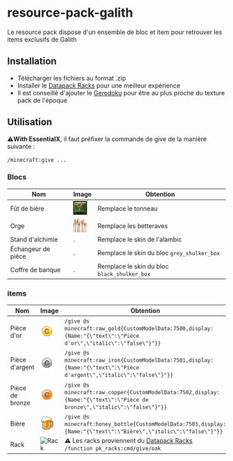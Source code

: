 ﻿# resource-pack-galith

Le resource pack dispose d'un ensemble de bloc et item pour retrouver les items exclusifs de Galith

## Installation

- Télécharger les fichiers au format .zip
- Installer le [Datapack Racks](https://www.planetminecraft.com/data-pack/tool-rack-hang-your-tools-and-weapons/) pour une meilleur expérience
- Il est conseillé d'ajouter le [Gerodoku](https://www.planetminecraft.com/texture-pack/gerudoku-1433368/) pour être au plus proche du texture pack de l'époque

## Utilisation

⚠️**With EssentialX**, il faut préfixer la commande de give de la manière suivante : 

```
/minecraft:give ...
```

### Blocs

| Nom | Image | Obtention |
| --- | --- | --- |
| Fût de bière | ![fut de bière](./assets/minecraft/textures/block/barrel_side.png) | Remplace le tonneau |
| Orge | ![orge](./assets/minecraft/textures/block/beetroots_stage3.png) | Remplace les betteraves |
| Stand d'alchimie | . | Remplace le skin de l'alambic |
| Échangeur de pièce | . | Remplace le skin du bloc `grey_shulker_box` |
| Coffre de banque | . | Remplace le skin du bloc `black_shulker_box` |

### items

| Nom | Image | Obtention |
| --- | --- | --- |
| Pièce d'or | ![po](./assets/minecraft/textures/item/po.png) | `/give @s minecraft:raw_gold{CustomModelData:7500,display:{Name:"{\"text\":\"Pièce d'or\",\"italic\":\"false\"}"}}` |
| Pièce d'argent | ![pa](./assets/minecraft/textures/item/pa.png) | `/give @s minecraft:raw_iron{CustomModelData:7501,display:{Name:"{\"text\":\"Pièce d'argent\",\"italic\":\"false\"}"}}` |
| Pièce de bronze | ![pb](./assets/minecraft/textures/item/pb.png) | `/give @s minecraft:raw_copper{CustomModelData:7502,display:{Name:"{\"text\":\"Pièce de bronze\",\"italic\":\"false\"}"}}` |
| Bière | ![bière](./assets/minecraft/textures/item/biere.png) | `/give @s minecraft:honey_bottle{CustomModelData:7503,display:{Name:"{\"text\":\"Bière\",\"italic\":\"false\"}"}}` |
| Rack | ![Rack](https://img.youtube.com/vi/MYsFuppijPA/0.jpg) | ⚠️ Les racks proviennent du [Datapack Racks](https://www.planetminecraft.com/data-pack/tool-rack-hang-your-tools-and-weapons/) <br> `/function pk_racks:cmd/give/oak` |